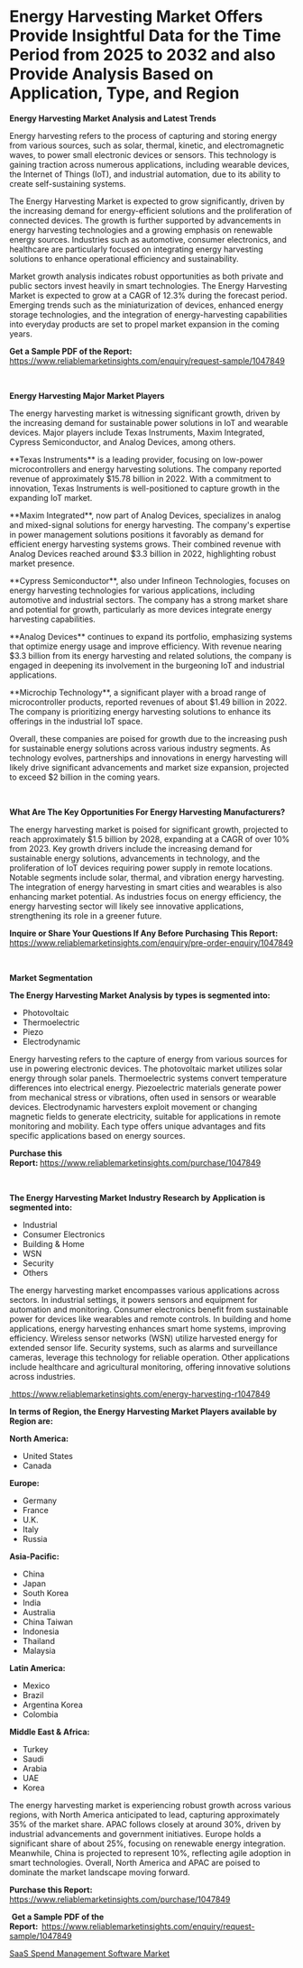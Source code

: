 <p><h1>Energy Harvesting Market Offers Provide Insightful Data for the Time Period from 2025 to 2032 and also Provide Analysis Based on Application, Type, and Region</h1></p><p><strong>Energy Harvesting Market Analysis and Latest Trends</strong></p>
<p><p>Energy harvesting refers to the process of capturing and storing energy from various sources, such as solar, thermal, kinetic, and electromagnetic waves, to power small electronic devices or sensors. This technology is gaining traction across numerous applications, including wearable devices, the Internet of Things (IoT), and industrial automation, due to its ability to create self-sustaining systems.</p><p>The Energy Harvesting Market is expected to grow significantly, driven by the increasing demand for energy-efficient solutions and the proliferation of connected devices. The growth is further supported by advancements in energy harvesting technologies and a growing emphasis on renewable energy sources. Industries such as automotive, consumer electronics, and healthcare are particularly focused on integrating energy harvesting solutions to enhance operational efficiency and sustainability.</p><p>Market growth analysis indicates robust opportunities as both private and public sectors invest heavily in smart technologies. The Energy Harvesting Market is expected to grow at a CAGR of 12.3% during the forecast period. Emerging trends such as the miniaturization of devices, enhanced energy storage technologies, and the integration of energy-harvesting capabilities into everyday products are set to propel market expansion in the coming years.</p></p>
<p><strong>Get a Sample PDF of the Report:&nbsp;</strong> <a href="https://www.reliablemarketinsights.com/enquiry/request-sample/1047849?utm_campaign=2317&utm_medium=2&utm_source=Github&utm_content=ia&utm_term=09032025&utm_id=energy-harvesting">https://www.reliablemarketinsights.com/enquiry/request-sample/1047849</a></p>
<p>&nbsp;</p>
<p><strong>Energy Harvesting Major Market Players</strong></p>
<p><p>The energy harvesting market is witnessing significant growth, driven by the increasing demand for sustainable power solutions in IoT and wearable devices. Major players include Texas Instruments, Maxim Integrated, Cypress Semiconductor, and Analog Devices, among others.</p><p>**Texas Instruments** is a leading provider, focusing on low-power microcontrollers and energy harvesting solutions. The company reported revenue of approximately $15.78 billion in 2022. With a commitment to innovation, Texas Instruments is well-positioned to capture growth in the expanding IoT market.</p><p>**Maxim Integrated**, now part of Analog Devices, specializes in analog and mixed-signal solutions for energy harvesting. The company's expertise in power management solutions positions it favorably as demand for efficient energy harvesting systems grows. Their combined revenue with Analog Devices reached around $3.3 billion in 2022, highlighting robust market presence.</p><p>**Cypress Semiconductor**, also under Infineon Technologies, focuses on energy harvesting technologies for various applications, including automotive and industrial sectors. The company has a strong market share and potential for growth, particularly as more devices integrate energy harvesting capabilities.</p><p>**Analog Devices** continues to expand its portfolio, emphasizing systems that optimize energy usage and improve efficiency. With revenue nearing $3.3 billion from its energy harvesting and related solutions, the company is engaged in deepening its involvement in the burgeoning IoT and industrial applications.</p><p>**Microchip Technology**, a significant player with a broad range of microcontroller products, reported revenues of about $1.49 billion in 2022. The company is prioritizing energy harvesting solutions to enhance its offerings in the industrial IoT space.</p><p>Overall, these companies are poised for growth due to the increasing push for sustainable energy solutions across various industry segments. As technology evolves, partnerships and innovations in energy harvesting will likely drive significant advancements and market size expansion, projected to exceed $2 billion in the coming years.</p></p>
<p>&nbsp;</p>
<p><strong>What Are The Key Opportunities For Energy Harvesting Manufacturers?</strong></p>
<p><p>The energy harvesting market is poised for significant growth, projected to reach approximately $1.5 billion by 2028, expanding at a CAGR of over 10% from 2023. Key growth drivers include the increasing demand for sustainable energy solutions, advancements in technology, and the proliferation of IoT devices requiring power supply in remote locations. Notable segments include solar, thermal, and vibration energy harvesting. The integration of energy harvesting in smart cities and wearables is also enhancing market potential. As industries focus on energy efficiency, the energy harvesting sector will likely see innovative applications, strengthening its role in a greener future.</p></p>
<p><strong>Inquire or Share Your Questions If Any Before Purchasing This Report:</strong> <a href="https://www.reliablemarketinsights.com/enquiry/pre-order-enquiry/1047849?utm_campaign=2317&utm_medium=2&utm_source=Github&utm_content=ia&utm_term=09032025&utm_id=energy-harvesting">https://www.reliablemarketinsights.com/enquiry/pre-order-enquiry/1047849</a></p>
<p>&nbsp;</p>
<p><strong>Market Segmentation</strong></p>
<p><strong>The Energy Harvesting Market Analysis by types is segmented into:</strong></p>
<p><ul><li>Photovoltaic</li><li>Thermoelectric</li><li>Piezo</li><li>Electrodynamic</li></ul></p>
<p><p>Energy harvesting refers to the capture of energy from various sources for use in powering electronic devices. The photovoltaic market utilizes solar energy through solar panels. Thermoelectric systems convert temperature differences into electrical energy. Piezoelectric materials generate power from mechanical stress or vibrations, often used in sensors or wearable devices. Electrodynamic harvesters exploit movement or changing magnetic fields to generate electricity, suitable for applications in remote monitoring and mobility. Each type offers unique advantages and fits specific applications based on energy sources.</p></p>
<p><strong>Purchase this Report:&nbsp;</strong><a href="https://www.reliablemarketinsights.com/purchase/1047849?utm_campaign=2317&utm_medium=2&utm_source=Github&utm_content=ia&utm_term=09032025&utm_id=energy-harvesting">https://www.reliablemarketinsights.com/purchase/1047849</a></p>
<p>&nbsp;</p>
<p><strong>The Energy Harvesting Market Industry Research by Application is segmented into:</strong></p>
<p><ul><li>Industrial</li><li>Consumer Electronics</li><li>Building & Home</li><li>WSN</li><li>Security</li><li>Others</li></ul></p>
<p><p>The energy harvesting market encompasses various applications across sectors. In industrial settings, it powers sensors and equipment for automation and monitoring. Consumer electronics benefit from sustainable power for devices like wearables and remote controls. In building and home applications, energy harvesting enhances smart home systems, improving efficiency. Wireless sensor networks (WSN) utilize harvested energy for extended sensor life. Security systems, such as alarms and surveillance cameras, leverage this technology for reliable operation. Other applications include healthcare and agricultural monitoring, offering innovative solutions across industries.</p></p>
<p><a href="https://www.reliablemarketinsights.com/energy-harvesting-r1047849?utm_campaign=2317&utm_medium=2&utm_source=Github&utm_content=ia&utm_term=09032025&utm_id=energy-harvesting">&nbsp;https://www.reliablemarketinsights.com/energy-harvesting-r1047849</a></p>
<p><strong>In terms of Region, the Energy Harvesting Market Players available by Region are:</strong></p>
<p>
    <p> <strong> North America: </strong>
        <ul>
            <li>United States</li>
            <li>Canada</li>
        </ul>
        </p> 
    <p> <strong> Europe: </strong>
        <ul>
            <li>Germany</li>
            <li>France</li>
            <li>U.K.</li>
            <li>Italy</li>
            <li>Russia</li>
        </ul>
        </p> 
    <p> <strong> Asia-Pacific: </strong>
        <ul>
            <li>China</li>
            <li>Japan</li>
            <li>South Korea</li>
            <li>India</li>
            <li>Australia</li>
            <li>China Taiwan</li>
            <li>Indonesia</li>
            <li>Thailand</li>
            <li>Malaysia</li>
        </ul>
        </p> 
    <p> <strong> Latin America: </strong>
        <ul>
            <li>Mexico</li>
            <li>Brazil</li>
            <li>Argentina Korea</li>
            <li>Colombia</li>
        </ul>
        </p> 
    <p> <strong> Middle East & Africa: </strong>
        <ul>
            <li>Turkey</li>
            <li>Saudi</li>
            <li>Arabia</li>
            <li>UAE</li>
            <li>Korea</li>
        </ul>
    </p>
    </p>
<p><p>The energy harvesting market is experiencing robust growth across various regions, with North America anticipated to lead, capturing approximately 35% of the market share. APAC follows closely at around 30%, driven by industrial advancements and government initiatives. Europe holds a significant share of about 25%, focusing on renewable energy integration. Meanwhile, China is projected to represent 10%, reflecting agile adoption in smart technologies. Overall, North America and APAC are poised to dominate the market landscape moving forward.</p></p>
<p><strong>Purchase this Report: </strong><a href="https://www.reliablemarketinsights.com/purchase/1047849?utm_campaign=2317&utm_medium=2&utm_source=Github&utm_content=ia&utm_term=09032025&utm_id=energy-harvesting">https://www.reliablemarketinsights.com/purchase/1047849</a></p>
<p>&nbsp;<strong>Get a Sample PDF of the Report:&nbsp;&nbsp;</strong><a href="https://www.reliablemarketinsights.com/enquiry/request-sample/1047849?utm_campaign=2317&utm_medium=2&utm_source=Github&utm_content=ia&utm_term=09032025&utm_id=energy-harvesting">https://www.reliablemarketinsights.com/enquiry/request-sample/1047849</a></p>
<p><strong></strong></p>
<p><p><a href="https://github.com/antonioc6hal/Market-Research-Report-List-1/blob/main/saas-spend-management-software-market.md?utm_campaign=2317&utm_medium=2&utm_source=Github&utm_content=ia&utm_term=09032025&utm_id=energy-harvesting">SaaS Spend Management Software Market</a></p></p>